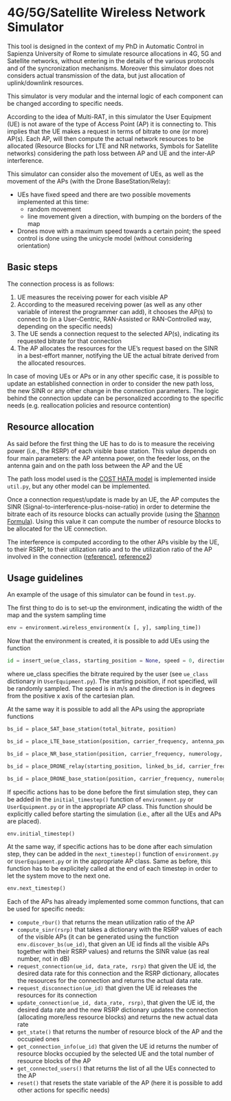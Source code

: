 # 4G/5G/Satellite Wireless Network Simulator

This tool is designed in the context of my PhD in Automatic Control in Sapienza University of Rome to simulate resource allocations in 4G, 5G and Satellite networks, without entering in the details of the various protocols and of the syncronization mechanisms. Moreover this simulator does not considers actual transmission of the data, but just allocation of uplink/downlink resources.

This simulator is very modular and the internal logic of each component can be changed according to specific needs.

According to the idea of Multi-RAT, in this simulator the User Equipment (UE) is not aware of the type of Access Point (AP) it is connecting to. This implies that the UE makes a request in terms of bitrate to one (or more) AP(s).
Each AP, will then compute the actual network resources to be allocated (Resource Blocks for LTE and NR networks, Symbols for Satellite networks) considering the path loss between AP and UE and the inter-AP interference.

This simulator can consider also the movement of UEs, as well as the movement of the APs (with the Drone BaseStation/Relay):
-   UEs have fixed speed and there are two possible movements implemented at this time: 
    -   random movement
    -   line movement given a direction, with bumping on the borders of the map
- Drones move with a  maximum speed towards a certain point; the speed control is done using the unicycle model (without considering orientation)

## Basic steps

The connection process is as follows:

1. UE measures the receiving power for each visible AP
2. According to the measured receiving power (as well as any other variable of interest the programmer can add), it chooses the AP(s) to connect to (in a User-Centric, RAN-Assisted or RAN-Controlled way, depending on the specific needs)
3. The UE sends a connection request to the selected AP(s), indicating its requested bitrate for that connection
4. The AP allocates the resources for the UE’s request based on the SINR in a best-effort manner, notifying the UE the actual bitrate derived from the allocated resources.

In case of moving UEs or APs or in any other specific case, it is possible to update an established connection in order to consider the new path loss, the new SINR or any other change in the connection parameters.
The logic behind the connection update can be personalized according to the specific needs (e.g. reallocation policies and resource contention)

## Resource allocation

As said before the first thing the UE has to do is to measure the receiving power (i.e., the RSRP) of each visible base station. This value depends on four main parameters: the AP antenna power, on the feeder loss, on the antenna gain and on the path loss between the AP and the UE

The path loss model used is the [COST HATA model](https://en.wikipedia.org/wiki/COST_Hata_model) is implemented inside `util.py`, but any other model can be implemented. 

Once a connection request/update is made by an UE, the AP computes the SINR (Signal-to-interference-plus-noise-ratio) in order to determine the bitrate each of its resource blocks can actually provide (using the [Shannon Formula](https://en.wikipedia.org/wiki/Shannon%E2%80%93Hartley_theorem)). Using this value it can compute the number of resource blocks to be allocated for the UE connection.

The interference is computed according to the other APs visible by the UE, to their RSRP, to their utilization ratio and to the utilization ratio of the AP involved in the connection ([reference1](https://ieeexplore.ieee.org/document/6097237), [reference2](https://ieeexplore.ieee.org/document/8826267))

## Usage guidelines

An example of the usage of this simulator can be found in `test.py`. 

The first thing to do is to set-up the environment, indicating the width of the map and the system sampling time

```python
env = environment.wireless_environment(x [, y], sampling_time])
```

Now that the environment is created, it is possible to add UEs using the function

```python
id = insert_ue(ue_class, starting_position = None, speed = 0, direction = 0)
```

where ue_class specifies the bitrate required by the user (see `ue_class` dictionary in `UserEquipment.py`). The starting poisition, if not specified, will be randomly sampled. The speed is in m/s and the direction is in degrees from the positive x axis of the cartesian plan.

At the same way it is possible to add all the APs using the appropriate functions

```python
bs_id = place_SAT_base_station(total_bitrate, position)

bs_id = place_LTE_base_station(position, carrier_frequency, antenna_power, antenna_gain, feeder_loss, available_bandwidth, total_bitrate)

bs_id = place_NR_base_station(position, carrier_frequency, numerology, antenna_power, antenna_gain, feeder_loss, available_bandwidth, total_bitrate)

bs_id = place_DRONE_relay(starting_position, linked_bs_id, carrier_frequency, amplification_factor, antenna_gain, feeder_loss)

bs_id = place_DRONE_base_station(position, carrier_frequency, numerology, antenna_power, antenna_gain, feeder_loss, available_bandwidth, total_bitrate)
```

If specific actions has to be done before the first simulation step, they can be added in the `initial_timestep()` function of `environment.py` or `UserEquipment.py` or in the appropriate AP class.
This function should be explicitly called before starting the simulation (i.e., after all the UEs and APs are placed).

```python
env.initial_timestep()
```

At the same way, if specific actions has to be done after each simulation step, they can be added in the `next_timestep()` function of `environment.py` or `UserEquipment.py` or in the appropriate AP class.
Same as before, this function has to be explicitely called at the end of each timestep in order to let the system move to the next one.

```python
env.next_timestep()
```

Each of the APs has already implemented some common functions, that can be used for specific needs:

- `compute_rbur()` that returns the mean utilization ratio of the AP
- `compute_sinr(rsrp)` that takes a dictionary with the RSRP values of each of the visible APs (it can be generated using the function `env.discover_bs(ue_id)`, that given an UE id finds all the visible APs together with their RSRP values) and returns the SINR value (as real number, not in dB)
- `request_connection(ue_id, data_rate, rsrp)` that given the UE id, the desired data rate for this connection and the RSRP dictionary, allocates the resources for the connection and returns the actual data rate.
- `request_disconnection(ue_id)` that given the UE id releases the resources for its connection
- `update_connection(ue_id, data_rate, rsrp)`, that given the UE id, the desired data rate and the new RSRP dictionary updates the connection (allocating more/less resource blocks) and returns the new actual data rate
- `get_state()` that returns the number of resource block of the AP and the occupied ones
- `get_connection_info(ue_id)` that given the UE id returns the number of resource blocks occupied by the selected UE and the total number of resource blocks of the AP
- `get_connected_users()` that returns the list of all the UEs connected to the AP
- `reset()` that resets the state variable of the AP (here it is possible to add other actions for specific needs)






